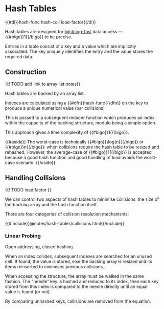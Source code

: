 # Hash Tables

{{#dl}}hash-func hash-coll load-factor{{/dl}}

Hash tables are designed for
[lightning-fast](https://www.youtube.com/watch?v=imO-mrsdLcs&t=12s) data access
&mdash; {{#bigo}}1{{/bigo}} to be precise.

Entries in a table consist of a key and a value which are implicitly
associated. The key uniquely identifies the entry and the value stores the
required data.

## Construction

{{! TODO add link to array list notes}}

Hash tables are backed by an array list.

Indexes are calculated using a {{#dfn}}hash-func{{/dfn}} on the key to produce
a unique numerical value (bar collisions)

This is passed to a subsequent reducer function which produces an index within
the capacity of the backing structure, modulo being a simple option.

This approach gives a time complexity of {{#bigo}}1{{/bigo}}.

{{#aside}}
The worst-case is technically {{#bigo}}\log{n}{{/bigo}} or {{#bigo}}n{{/bigo}}:
when collisions require the hash table to be resized and rehashed. However, the
average-case of {{#bigo}}1{{/bigo}} is accepted because a good hash function
and good handling of load avoids the worst-case scenario.
{{/aside}}

## Handling Collisions

{{! TODO load factor }}

We can control two aspects of hash tables to minimise collisions: the size of
the backing array and the hash function itself.

There are four categories of collision resolution mechanisms:

{{#include}}@notes/hash-tables/collisions.html{{/include}}

### Linear Probing

Open addressing, closed hashing.

When an index collides, subsequent indexes are searched for an unused cell. If
found, the value is stored, else the backing array is resized and its items
reinserted to minimises previous collisions.

When accessing the structure, the array must be walked in the same fashion.
The "needle" key is hashed and reduced to its index, then each key stored from this index is
compared to the needle directly until an equal value is found (or not).

By comparing unhashed keys, collisions are removed from the equation.


